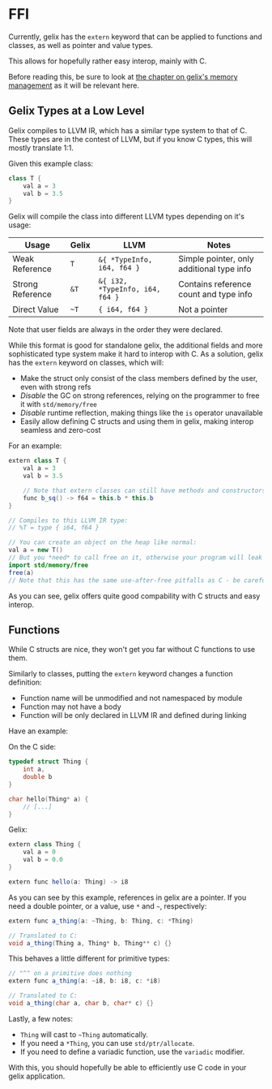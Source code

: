 # FFI

Currently, gelix has the `extern` keyword that can be applied to 
functions and classes, as well as pointer and value types.

This allows for hopefully rather easy interop, mainly with C.

Before reading this, be sure to look at [the chapter on gelix's memory management](memory.md)
as it will be relevant here.

## Gelix Types at a Low Level

Gelix compiles to LLVM IR, which has a similar type system to that of C.
These types are in the contest of LLVM, but if you know C types, this will
mostly translate 1:1.

Given this example class:

``` java
class T {
    val a = 3
    val b = 3.5
}
```

Gelix will compile the class into different LLVM types depending on it's usage:

Usage | Gelix | LLVM | Notes
--- | --- | --- | ---
Weak Reference | `T` | `&{ *TypeInfo, i64, f64 }` | Simple pointer, only additional type info
Strong Reference | `&T` | `&{ i32, *TypeInfo, i64, f64 }` | Contains reference count and type info
Direct Value | `~T` | `{ i64, f64 }` | Not a pointer

Note that user fields are always in the order they were declared.

While this format is good for standalone gelix, the additional fields and more
sophisticated type system make it hard to interop with C. As a solution, 
gelix has the `extern` keyword on classes, which will:

- Make the struct only consist of the class members defined by the user, even with strong refs
- *Disable* the GC on strong references, relying on the programmer to free it with
`std/memory/free`
- *Disable* runtime reflection, making things like the `is` operator unavailable
- Easily allow defining C structs and using them in gelix, making interop seamless and zero-cost

For an example:

```java
extern class T {
    val a = 3
    val b = 3.5

    // Note that extern classes can still have methods and constructors!
    func b_sq() -> f64 = this.b * this.b
}

// Compiles to this LLVM IR type:
// %T = type { i64, f64 }

// You can create an object on the heap like normal:
val a = new T()
// But you *need* to call free on it, otherwise your program will leak memory!
import std/memory/free
free(a)
// Note that this has the same use-after-free pitfalls as C - be careful!
```

As you can see, gelix offers quite good compability with C structs and easy interop.

## Functions

While C structs are nice, they won't get you far without C functions to use them.

Similarly to classes, putting the `extern` keyword changes a function definition:

- Function name will be unmodified and not namespaced by module
- Function may not have a body
- Function will be only declared in LLVM IR and defined during linking

Have an example:

On the C side:

```c
typedef struct Thing {
    int a,
    double b
}

char hello(Thing* a) {
    // [...]
}
```

Gelix:

```java
extern class Thing {
    val a = 0
    val b = 0.0
}

extern func hello(a: Thing) -> i8
```

As you can see by this example, references in gelix are a pointer.
If you need a double pointer, or a value, use `*` and `~`, respectively:

```java
extern func a_thing(a: ~Thing, b: Thing, c: *Thing)

// Translated to C:
void a_thing(Thing a, Thing* b, Thing** c) {}
```

This behaves a little different for primitive types:

```java
// "^" on a primitive does nothing
extern func a_thing(a: ~i8, b: i8, c: *i8)

// Translated to C:
void a_thing(char a, char b, char* c) {}
```

Lastly, a few notes:

- `Thing` will cast to `~Thing` automatically.
- If you need a `*Thing`, you can use `std/ptr/allocate`.
- If you need to define a variadic function, use the `variadic` modifier.

With this, you should hopefully be able to efficiently use C code in your
gelix application.